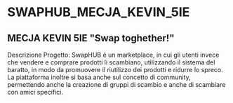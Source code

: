 # SWAPHUB_MECJA_KEVIN_5IE
## MECJA KEVIN 5IE "Swap toghether!"
Descrizione Progetto:
SwapHUB è un marketplace, in cui gli utenti  invece che vendere e comprare prodotti  li scambiano, utilizzando il sistema del baratto, in modo da promuovere il riutilizzo dei prodotti e ridurre lo spreco. La piattaforma inoltre si basa anche sul concetto di community, permettendo anche la creazione di gruppi di scambio e anche di scambiare con amici specifici.
